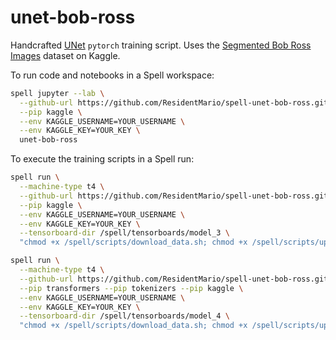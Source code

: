 # unet-bob-ross

Handcrafted [UNet](https://arxiv.org/abs/1505.04597) `pytorch` training script. Uses the [Segmented Bob Ross Images](https://www.kaggle.com/residentmario/segmented-bob-ross-images) dataset on Kaggle.

To run code and notebooks in a Spell workspace:

```bash
spell jupyter --lab \
  --github-url https://github.com/ResidentMario/spell-unet-bob-ross.git \
  --pip kaggle \
  --env KAGGLE_USERNAME=YOUR_USERNAME \
  --env KAGGLE_KEY=YOUR_KEY \
  unet-bob-ross
```

To execute the training scripts in a Spell run:

```bash
spell run \
  --machine-type t4 \
  --github-url https://github.com/ResidentMario/spell-unet-bob-ross.git \
  --pip kaggle \
  --env KAGGLE_USERNAME=YOUR_USERNAME \
  --env KAGGLE_KEY=YOUR_KEY \
  --tensorboard-dir /spell/tensorboards/model_3 \
  "chmod +x /spell/scripts/download_data.sh; chmod +x /spell/scripts/upgrade_env.sh; /spell/scripts/download_data.sh; /spell/scripts/upgrade_env.sh; python /spell/models/model_3.py"
```

```bash
spell run \
  --machine-type t4 \
  --github-url https://github.com/ResidentMario/spell-unet-bob-ross.git \
  --pip transformers --pip tokenizers --pip kaggle \
  --env KAGGLE_USERNAME=YOUR_USERNAME \
  --env KAGGLE_KEY=YOUR_KEY \
  --tensorboard-dir /spell/tensorboards/model_4 \
  "chmod +x /spell/scripts/download_data.sh; chmod +x /spell/scripts/upgrade_env.sh; /spell/scripts/download_data.sh; /spell/scripts/upgrade_env.sh; python /spell/models/model_4.py"
```

